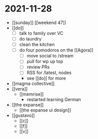 # 2021-11-28

- [[sunday]] [[weekend 47]]
- [[do]]
  - [ ] talk to family over VC
  - [ ] do laundry
  - [ ] clean the kitchen
  - [ ] do four pomodoros on the [[Agora]]
    - [ ] move social to /stream
    - [ ] pull for wp up top
    - [ ] review PRs
    - [ ] RSS for /latest, nodes
    - see [[do]] for more
- [[magma collective]]
- [[vera]]
  - [[memrise]]
    - restarted learning German
- [[the expanse]]
  - [[the expanse ui design]]
- [[gustavo]]
  - [[c]]
  - [[f]]
  - [[v]]